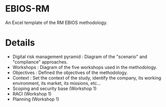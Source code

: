 # EBIOS-RM

An Excel template of the RM EBIOS methodology.

# Details 

- Digital risk management pyramid : Diagram of the "scenario" and "compliance" approaches. 
- Workshops : Diagram of the five workshops used in the methodology.
- Objectives : Defined the objectives of the methodology.
- Context : Set the context of the study, identify the company, its working environment, its market, its missions, etc...
- Scoping and security base (Workshop 1)
- RACI (Workshop 1)
- Planning (Workshop 1)
